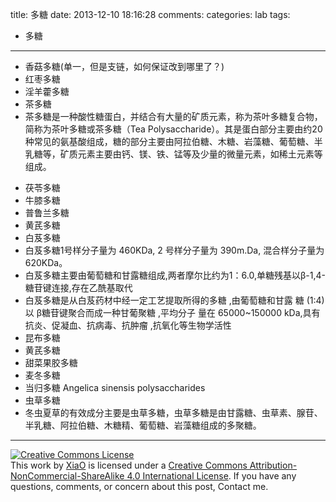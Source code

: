 title: 多糖
date: 2013-12-10 18:16:28
comments:
categories: lab
tags: 
  - 多糖
---

* 香菇多糖(单一，但是支链，如何保证改到哪里了？)
* 红枣多糖
* 淫羊藿多糖
*  茶多糖
 *  茶多糖是一种酸性糖蛋白，并结合有大量的矿质元素，称为茶叶多糖复合物，简称为茶叶多糖或茶多糖（Tea Polysaccharide）。其是蛋白部分主要由约20种常见的氨基酸组成，糖的部分主要由阿拉伯糖、木糖、岩藻糖、葡萄糖、半乳糖等，矿质元素主要由钙、镁、铁、锰等及少量的微量元素，如稀土元素等组成。
<!--more-->

* 茯苓多糖
* 牛膝多糖
* 普鲁兰多糖
* 黄芪多糖
* 白芨多糖
 * 白芨多糖1号样分子量为 460KDa, 2 号样分子量为 390m.Da, 混合样分子量为620KDa。 
 * 白芨多糖主要由葡萄糖和甘露糖组成,两者摩尔比约为1：6.0,单糖残基以β-1,4-糖苷键连接,存在乙酰基取代
 * 白芨多糖是从白芨药材中经一定工艺提取所得的多糖 ,由葡萄糖和甘露 糖 (1∶4)以 β糖苷键聚合而成一种甘葡聚糖 ,平均分子 量在 65000~150000 kDa,具有抗炎、促凝血、抗病毒、抗肿瘤 ,抗氧化等生物学活性 
* 昆布多糖
* 黄芪多糖
* 甜菜果胶多糖
* 麦冬多糖
* 当归多糖 Angelica sinensis polysaccharides
* 虫草多糖
 * 冬虫夏草的有效成分主要是虫草多糖，虫草多糖是由甘露糖、虫草素、腺苷、半乳糖、阿拉伯糖、木糖精、葡萄糖、岩藻糖组成的多聚糖。

---
<a rel="license" href="http://creativecommons.org/licenses/by-nc-sa/4.0/"><img alt="Creative Commons License" style="border-width:0; border-radius: 0px !important; display: block; margin-left: auto; margin-right: auto" src="/img/by-nc-sa.svg" /></a>This work by <a xmlns:cc="http://creativecommons.org/ns#" href="mailto:navyshaw@yaoo.com" property="cc:attributionName" rel="cc:attributionURL">XiaO</a> is licensed under a <a rel="license" href="http://creativecommons.org/licenses/by-nc-sa/4.0/">Creative Commons Attribution-NonCommercial-ShareAlike 4.0 International License</a>. If you have any questions, comments, or concern about this post, Contact me.